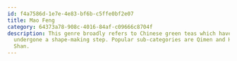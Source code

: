 ```yaml
---
id: f4a7586d-1e7e-4e83-bf6b-c5ffe0bf2e07
title: Mao Feng
category: 64373a78-908c-4016-84af-c09666c8704f
description: This genre broadly refers to Chinese green teas which have not
  undergone a shape-making step. Popular sub-categories are Qimen and Huang
  Shan.
---
```

